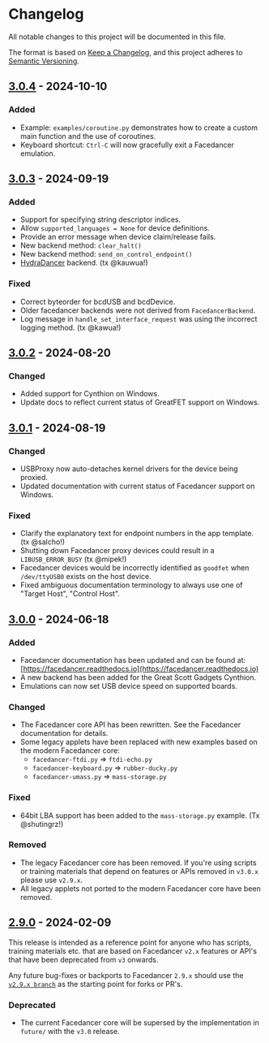 # Changelog

All notable changes to this project will be documented in this file.

The format is based on [Keep a Changelog](https://keepachangelog.com/en/1.1.0/),
and this project adheres to [Semantic Versioning](https://semver.org/spec/v2.0.0.html).

<!--
## [Unreleased]
-->

## [3.0.4] - 2024-10-10
### Added
* Example: `examples/coroutine.py` demonstrates how to create a custom main function and the use of coroutines.
* Keyboard shortcut: `Ctrl-C` will now gracefully exit a Facedancer emulation.

## [3.0.3] - 2024-09-19
### Added
* Support for specifying string descriptor indices.
* Allow `supported_languages = None` for device definitions.
* Provide an error message when device claim/release fails.
* New backend method: `clear_halt()`
* New backend method: `send_on_control_endpoint()`
* [HydraDancer](https://github.com/HydraDancer) backend. (tx @kauwua!)
### Fixed
* Correct byteorder for bcdUSB and bcdDevice.
* Older facedancer backends were not derived from `FacedancerBackend`.
* Log message in `handle_set_interface_request` was using the incorrect logging method. (tx @kawua!)


## [3.0.2] - 2024-08-20
### Changed
* Added support for Cynthion on Windows.
* Update docs to reflect current status of GreatFET support on Windows.

## [3.0.1] - 2024-08-19
### Changed
* USBProxy now auto-detaches kernel drivers for the device being proxied.
* Updated documentation with current status of Facedancer support on Windows.

### Fixed
* Clarify the explanatory text for endpoint numbers in the app template. (tx @salcho!)
* Shutting down Facedancer proxy devices could result in a `LIBUSB_ERROR_BUSY` (tx @mipek!)
* Facedancer devices would be incorrectly identified as `goodfet` when `/dev/ttyUSB0` exists on the host device.
* Fixed ambiguous documentation terminology to always use one of "Target Host", "Control Host".


## [3.0.0] - 2024-06-18
### Added
- Facedancer documentation has been updated and can be found at: [https://facedancer.readthedocs.io](https://facedancer.readthedocs.io)
- A new backend has been added for the Great Scott Gadgets Cynthion.
- Emulations can now set USB device speed on supported boards.

### Changed
- The Facedancer core API has been rewritten. See the Facedancer documentation for details.
- Some legacy applets have been replaced with new examples based on the modern Facedancer core:
  - `facedancer-ftdi.py` => `ftdi-echo.py`
  - `facedancer-keyboard.py` => `rubber-ducky.py`
  - `facedancer-umass.py`    => `mass-storage.py`

### Fixed
- 64bit LBA support has been added to the `mass-storage.py` example. (Tx @shutingrz!)

### Removed
- The legacy Facedancer core has been removed. If you're using scripts or training materials that depend on features or APIs removed in `v3.0.x` please use `v2.9.x`.
- All legacy applets not ported to the modern Facedancer core have been removed.


## [2.9.0] - 2024-02-09

This release is intended as a reference point for anyone who has scripts, training materials etc. that are based on Facedancer `v2.x` features or API's that have been deprecated from `v3` onwards.

Any future bug-fixes or backports to Facedancer `2.9.x` should use the [`v2.9.x branch`](https://github.com/greatscottgadgets/facedancer/tree/v2.9.x) as the starting point for forks or PR's.

### Deprecated
- The current Facedancer core will be supersed by the implementation in `future/` with the `v3.0` release.


[Unreleased]: https://github.com/greatscottgadgets/facedancer/compare/3.0.4...HEAD
[3.0.4]: https://github.com/greatscottgadgets/facedancer/compare/3.0.3...3.0.4
[3.0.3]: https://github.com/greatscottgadgets/facedancer/compare/3.0.2...3.0.3
[3.0.2]: https://github.com/greatscottgadgets/facedancer/compare/3.0.1...3.0.2
[3.0.1]: https://github.com/greatscottgadgets/facedancer/compare/3.0.0...3.0.1
[3.0.0]: https://github.com/greatscottgadgets/facedancer/compare/2.9.0...3.0.0
[2.9.0]: https://github.com/greatscottgadgets/facedancer/releases/tag/2.9.0
